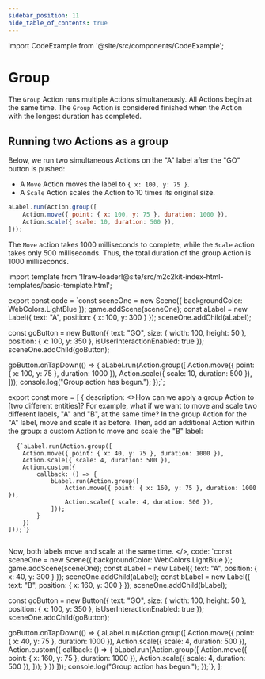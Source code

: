```yaml
---
sidebar_position: 11
hide_table_of_contents: true
---
```


import CodeExample from '@site/src/components/CodeExample';

# Group

The `Group` Action runs multiple Actions simultaneously. All Actions begin at the same time. The `Group` Action is considered finished when the Action with the longest duration has completed.

## Running two Actions as a group

Below, we run two simultaneous Actions on the "A" label after the "GO" button is pushed:

- A `Move` Action moves the label to `{ x: 100, y: 75 }`.
- A `Scale` Action scales the Action to 10 times its original size.

```js
aLabel.run(Action.group([
    Action.move({ point: { x: 100, y: 75 }, duration: 1000 }),
    Action.scale({ scale: 10, duration: 500 }),
]));
```

The `Move` action takes 1000 milliseconds to complete, while the `Scale` action takes only 500 milliseconds. Thus, the total duration of the group Action is 1000 milliseconds.

import template from '!!raw-loader!@site/src/m2c2kit-index-html-templates/basic-template.html';

export const code = `const sceneOne = new Scene({ backgroundColor: WebColors.LightBlue });
game.addScene(sceneOne);
const aLabel = new Label({ text: "A", position: { x: 100, y: 300 } });
sceneOne.addChild(aLabel);
 
const goButton = new Button({
    text: "GO",
    size: { width: 100, height: 50 },
    position: { x: 100, y: 350 },
    isUserInteractionEnabled: true
});
sceneOne.addChild(goButton);
 
goButton.onTapDown(() => {
    aLabel.run(Action.group([
        Action.move({ point: { x: 100, y: 75 }, duration: 1000 }),
        Action.scale({ scale: 10, duration: 500 }),
    ]));
    console.log("Group action has begun.");
});`;

export const more = [
{ description: <>How can we apply a group Action to [two different entities]? For example, what if we want to move and scale two different labels, "A" and "B", at the same time? In the group Action for the "A" label, move and scale it as before. Then, add an additional Action within the group: a custom Action to move and scale the "B" label:
<pre>
  <code className="language-js">{`aLabel.run(Action.group([
    Action.move({ point: { x: 40, y: 75 }, duration: 1000 }),
    Action.scale({ scale: 4, duration: 500 }),
    Action.custom({
        callback: () => {
            bLabel.run(Action.group([
                Action.move({ point: { x: 160, y: 75 }, duration: 1000 }),
                Action.scale({ scale: 4, duration: 500 }),
            ]));
        }
    })
]));`}
  </code>
</pre>
Now, both labels move and scale at the same time.
</>,
code: `const sceneOne = new Scene({ backgroundColor: WebColors.LightBlue });
game.addScene(sceneOne);
const aLabel = new Label({ text: "A", position: { x: 40, y: 300 } });
sceneOne.addChild(aLabel);
const bLabel = new Label({ text: "B", position: { x: 160, y: 300 } });
sceneOne.addChild(bLabel);
 
const goButton = new Button({
    text: "GO",
    size: { width: 100, height: 50 },
    position: { x: 100, y: 350 },
    isUserInteractionEnabled: true
});
sceneOne.addChild(goButton);
 
goButton.onTapDown(() => {
    aLabel.run(Action.group([
        Action.move({ point: { x: 40, y: 75 }, duration: 1000 }),
        Action.scale({ scale: 4, duration: 500 }),
        Action.custom({
            callback: () => {
                bLabel.run(Action.group([
                    Action.move({ point: { x: 160, y: 75 }, duration: 1000 }),
                    Action.scale({ scale: 4, duration: 500 }),
                ]));
            }
        })
    ]));
    console.log("Group action has begun.");
});`},
];

<CodeExample code={code} more={more} template={template} console="true"/>
